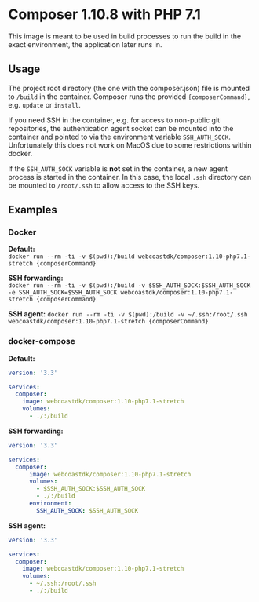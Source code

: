 # Composer 1.10.8 with PHP 7.1

This image is meant to be used in build processes to run the build in the exact environment, the application
later runs in.

## Usage
The project root directory (the one with the composer.json) file is mounted to `/build` in the container. Composer runs
the provided `{composerCommand}`, e.g. `update` or `install`.

If you need SSH in the container, e.g. for access to non-public git repositories, the authentication agent socket can be
mounted into the container and pointed to via the environment variable `SSH_AUTH_SOCK`. Unfortunately this does not work
on MacOS due to some restrictions within docker.

If the `SSH_AUTH_SOCK` variable is **not** set in the container, a new agent process is started in the container. In this
case, the local `.ssh` directory can be mounted to `/root/.ssh` to allow access to the SSH keys.

## Examples

### Docker

**Default:**  
`docker run --rm -ti -v $(pwd):/build webcoastdk/composer:1.10-php7.1-stretch {composerCommand}`

**SSH forwarding:**  
`docker run --rm -ti -v $(pwd):/build -v $SSH_AUTH_SOCK:$SSH_AUTH_SOCK -e SSH_AUTH_SOCK=$SSH_AUTH_SOCK webcoastdk/composer:1.10-php7.1-stretch {composerCommand}`

**SSH agent:**
`docker run --rm -ti -v $(pwd):/build -v ~/.ssh:/root/.ssh webcoastdk/composer:1.10-php7.1-stretch {composerCommand}`

### docker-compose

**Default:**  
```yaml
version: '3.3'

services:
  composer:
    image: webcoastdk/composer:1.10-php7.1-stretch
    volumes:
      - ./:/build
```

**SSH forwarding:**  
```yaml
version: '3.3'

services:
  composer:
      image: webcoastdk/composer:1.10-php7.1-stretch
      volumes:
        - $SSH_AUTH_SOCK:$SSH_AUTH_SOCK
        - ./:/build
      environment:
        SSH_AUTH_SOCK: $SSH_AUTH_SOCK
```

**SSH agent:**  
```yaml
version: '3.3'

services:
  composer:
    image: webcoastdk/composer:1.10-php7.1-stretch
    volumes:
      - ~/.ssh:/root/.ssh
      - ./:/build
```
